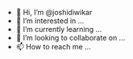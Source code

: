 - 👋 Hi, I’m @joshidiwikar
- 👀 I’m interested in ...
- 🌱 I’m currently learning ...
- 💞️ I’m looking to collaborate on ...
- 📫 How to reach me ...

<!---
joshidiwikar/joshidiwikar is a ✨ special ✨ repository because its `README.md` (this file) appears on your GitHub profile.
You can click the Preview link to take a look at your changes.
--->
